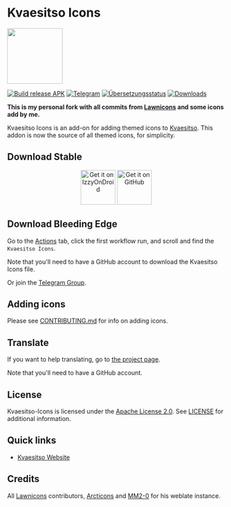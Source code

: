 # Kvaesitso Icons
<img src="https://github.com/daywalk3r666/Kvaesitso-Icons/blob/main/app/src/main/res/mipmap-xxxhdpi/ic_launcher_round.png" width="128">

[![Build release APK](https://github.com/daywalk3r666/Kvaesitso-Icons/actions/workflows/build_release_apk.yml/badge.svg)](https://github.com/daywalk3r666/Kvaesitso-Icons/actions/workflows/build_release_apk.yml)
[![Telegram](https://img.shields.io/endpoint?url=https%3A%2F%2Ftg.sumanjay.workers.dev%2FKvaesitsoIcons)](https://t.me/KvaesitsoIcons)
[![Übersetzungsstatus](https://i18n.mm20.de/widgets/kvaesitso-icons/-/strings/svg-badge.svg)](https://i18n.mm20.de/projects/kvaesitso-icons/strings)
[![Downloads](https://img.shields.io/github/downloads/daywalk3r666/Kvaesitso-Icons/total)](https://github.com/daywalk3r666/Kvaesitso-Icons/releases)


**This is my personal fork with all commits from [Lawnicons](https://github.com/LawnchairLauncher/lawnicons) and some icons add by me.**

Kvaesitso Icons is an add-on for adding themed icons to [Kvaesitso](https://github.com/MM2-0/Kvaesitso).
This addon is now the source of all themed icons, for simplicity.


## Download Stable

<div align="center">

[<img src="https://gitlab.com/IzzyOnDroid/repo/-/raw/master/assets/IzzyOnDroid.png" alt="Get it on IzzyOnDroid" height="80">](https://apt.izzysoft.de/fdroid/index/apk/de.kvaesitso.icons)
[<img src="https://raw.githubusercontent.com/vadret/android/master/assets/get-github.png" alt="Get it on GitHub" height="80">](https://github.com/daywalk3r666/Kvaesitso-Icons/releases)

</div>

## Download Bleeding Edge

Go to the [Actions](https://github.com/daywalk3r666/lawnicons/actions/workflows/build_release_apk.yml) tab,
click the first workflow run, and scroll and find the `Kvaesitso Icons`.

Note that you'll need to have a GitHub account to download the Kvaesitso Icons file.

Or join the [Telegram Group](https://t.me/KvaesitsoIcons).

## Adding icons

Please see [CONTRIBUTING.md](CONTRIBUTING.md) for info on adding icons.

## Translate

If you want to help translating, go to [the project page](https://i18n.mm20.de/projects/kvaesitso-icons/strings/).

Note that you'll need to have a GitHub account.

## License

Kvaesitso-Icons is licensed under the [Apache License 2.0](https://www.apache.org/licenses/LICENSE-2.0). See [LICENSE](LICENSE) for additional information.

## Quick links

- [Kvaesitso Website](https://kvaesitso.mm20.de/)

## Credits

All [Lawnicons](https://github.com/LawnchairLauncher/lawnicons) contributors, [Arcticons](https://github.com/Donnnno/Arcticons) and [MM2-0](https://github.com/MM2-0) for his weblate instance.
